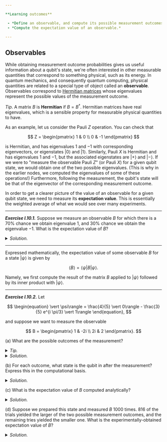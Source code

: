 ```yaml
---

**Learning outcomes**

 - *Define an observable, and compute its possible measurement outcomes.*
 - *Compute the expectation value of an observable.*
 
---
```


## Observables

While obtaining measurement outcome probabilities gives us useful information
about a qubit's state, we're often interested in other measurable quantities
that correspond to something physical, such as its energy. In quantum mechanics,
and consequently quantum computing, physical quantities are related to a special
type of object called an **observable**. Observables correspond to [Hermitian
matrices](https://en.wikipedia.org/wiki/Hermitian_matrix) whose eigenvalues
represent the possible values of the measurement outcome.

*Tip*.  A matrix $B$ is **Hermitian** if $B = B^\dagger$. Hermitian matrices
have real eigenvalues, which is a sensible property for measurable physical
quantities to have.

As an example, let us consider the Pauli $Z$ operation. You can check that

$$
Z = \begin{pmatrix} 1 & 0 \\ 0 & -1 \end{pmatrix}
$$

is Hermitian, and has eigenvalues $1$ and $-1$ with corresponding eigenvectors,
or eigenstates $\vert 0\rangle$ and $\vert 1\rangle$. Similarly, Pauli $X$ is
Hermitian and has eigenvalues $1$ and $-1$, but the associated eigenstates are
$\vert +\rangle$ and $\vert -\rangle$. If we were to "measure the observable
Pauli $Z$" (or Pauli $X$) for a given qubit state, we would obtain one of the
two possible eigenvalues. (This is why in the earlier nodes, we computed the
eigenvalues of some of these operations!) Furthermore, following the
measurement, the qubit's state will be that of the eigenvector of the
corresponding measurement outcome.

In order to get a clearer picture of the value of an observable for a given
qubit state, we need to measure its **expectation value**. This is essentially
the weighted average of what we would see over many experiments.

---

***Exercise I.10.1.*** Suppose we measure an observable $B$ for which there is a
   $70\%$ chance we obtain eigenvalue $1$, and $30\%$ chance we obtain the
   eigenvalue $-1$. What is the expectation value of $B$?

<details>
  <summary><i>Solution.</i></summary>

The expectation value of $B$ is

$$
\langle B \rangle = 0.7 \times 1 + 0.3 \times (-1) = 0.4.
$$

While in each individual experiment we see $1$ or $-1$, we'll see $1$ more
often, and so the expected value is closer to $1$ than it is to $-1$. ▢

</details>

---

Expressed mathematically, the expectation value of some observable $B$ for a state
$\vert \psi\rangle$ is given by

$$
\langle B \rangle = \langle \psi \vert  B \vert  \psi \rangle. \tag{1}
$$

Namely, we first compute the result of the matrix $B$ applied to $\vert
\psi\rangle$ followed by its inner product with $\vert \psi\rangle$.

---

***Exercise I.10.2.*** Let 

$$
\begin{equation}
 \vert \psi\rangle = \frac{4}{5} \vert 0\rangle - \frac{3}{5} e^{i \pi/3} \vert 1\rangle
\end{equation},
$$

and suppose we want to measure the observable 

$$ 
B = \begin{pmatrix} 1 & -2i \\ 2i & 2 \end{pmatrix}.
$$

 (a) What are the possible outcomes of the measurement?


<details>
  <summary><i>Tip.</i></summary>

*Tip*. It is common to specify a measurement by saying "measure in the $X$
 basis", or "measure $X$". These statements relate directly back to projective
 measurements and observables respectively. Measuring in the $X$ basis means to
 take a projective measurement with respect to the basis composed of the
 eigenvectors of $X$ (these happen to be $\vert +\rangle$ and $\vert
 -\rangle$). The output of this measurement is either $\vert +\rangle$, or
 $\vert -\rangle$. Measuring $X$, on the other hand, means to measure the
 observable $X$, which has eigenvalues $+1$ and $-1$, corresponding to those
 same eigenstates $\vert +\rangle$ and $\vert -\rangle$. The output of this
 measurement is then either $+1$, or $-1$. While the two measurements are
 ultimately the same, the context and language indicate what the output value
 should look like.

</details>

<details>
  <summary><i>Solution.</i></summary>

To determine the possible measurement outcomes, we must compute the eigenvalues of $B$. They are
$\lambda_1 = 3.56155281$ and $\lambda_2=-0.56155281$.  ▢
 </details>


(b) For each outcome, what state is the qubit in after the measurement? Express
this in the computational basis.

<details>
  <summary><i>Solution.</i></summary>

The possible outcomes are the associated eigenvectors,

$$
\begin{align*}
\vert v_1\rangle &= -0.61541221i \vert 0 \rangle + 0.78820544 \vert 1\rangle, \\
\vert v_2\rangle &= 0.78820544 \vert 0 \rangle - 0.61541221i \vert 1 \rangle.
\end{align*}
$$

<div align="right"> ▢ </div>

</details>

(c) What is the expectation value of $B$ computed analytically?

<details>
  <summary><i>Solution.</i></summary>

The analytical expectation value is 
 $$ 
 \begin{equation}
  \langle \psi \vert B \vert \psi \rangle = \frac{1}{25} \begin{pmatrix} 4 & -3 e^{-i\pi/3} \end{pmatrix} \begin{pmatrix} 1 & -2i \\ 2i & 2 \end{pmatrix} \begin{pmatrix} 4 \\ -3 e^{i\pi/3} \end{pmatrix} = 3.022769.
 \end{equation}
 $$

<div align="right"> ▢ </div>

</details>

(d) Suppose we prepared this state and measured $B$ 1000 times. 816 of the trials yielded the larger of the two possible measurement outcomes, and the remaining tries yielded the smaller one. What is the experimentally-obtained expectation value of $B$?  


<details>
  <summary><i>Solution.</i></summary>
 To compute the experimentally obtained eigenvalue, we take the weighted average:
 $$
 \langle \tilde{B} \rangle = \frac{816 \cdot 3.56155281 + 184 \cdot (-0.56155281)}{1000} = 2.802901.
 $$
 The experimentally-obtained value does not exactly match the analytically-obtained one in this case, but will do so in the limit of an infinite number of trials. ▢

</details>